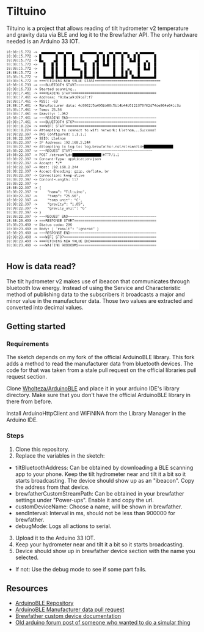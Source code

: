# Tiltuino

Tiltuino is a project that allows reading of tilt hydrometer v2 temperature and gravity data via BLE and log it to the Brewfather API. The only hardware needed is an Arduino 33 IOT.

![](./serial.png)

## How is data read?

The tilt hydrometer v2 makes use of ibeacon that communicates through bluetooth low energy. Instead of using the Service and Characteristic method of publishing data to the subscribers it broadcasts a major and minor value in the manufacturer data. Those two values are extracted and converted into decimal values.

## Getting started

### Requirements

The sketch depends on my fork of the official ArduinoBLE library. This fork adds a method to read the manufacturer data from bluetooth devices. The code for that was taken from a stale pull request on the official libraries pull request section.

Clone [Wholteza/ArduinoBLE](https://github.com/Wholteza/ArduinoBLE) and place it in your arduino IDE's library directory. Make sure that you don't have the official ArduinoBLE library in there from before.

Install ArduinoHttpClient and WiFiNINA from the Library Manager in the Arduino IDE.

### Steps

1. Clone this repository.
2. Replace the variables in the sketch:

- tiltBluetoothAddress: Can be obtained by downloading a BLE scanning app to your phone. Keep the tilt hydrometer near and tilt it a bit so it starts broadcasting. The device should show up as an "ibeacon". Copy the address from that device.
- brewfatherCustomStreamPath: Can be obtained in your brewfather settings under "Power-ups". Enable it and copy the url.
- customDeviceName: Choose a name, will be shown in brewfather.
- sendInterval: Interval in ms, should not be less than 900000 for brewfather.
- debugMode: Logs all actions to serial.

3. Upload it to the Arduino 33 IOT.
4. Keep your hydrometer near and tilt it a bit so it starts broadcasting.
5. Device should show up in brewfather device section with the name you selected.

- If not: Use the debug mode to see if some part fails.

## Resources

- [ArduinoBLE Repository](https://github.com/arduino-libraries/ArduinoBLE)
- [ArduinoBLE Manufacturer data pull request](https://github.com/arduino-libraries/ArduinoBLE/pull/53)
- [Brewfather custom device documentation](https://docs.brewfather.app/integrations/custom-stream)
- [Old arduino forum post of someone who wanted to do a simular thing](https://forum.arduino.cc/index.php?topic=626200.0)
